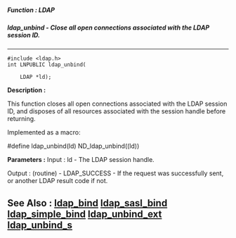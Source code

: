 ##### Function : LDAP
##### ldap_unbind - Close all open connections associated with the LDAP session ID.
---
```
#include <ldap.h>
int LNPUBLIC ldap_unbind(

	LDAP *ld);
```
**Description :**

This function closes all open connections associated with the LDAP session ID, 
and disposes of all resources associated with the session handle before 
returning.

Implemented as a macro:

#define ldap_unbind(ld) ND_ldap_unbind((ld))

**Parameters :**
Input :
ld  -  The LDAP session handle.

Output :
(routine)  -  LDAP_SUCCESS  - If the request was successfully sent, or another LDAP result code if not.



**See Also :**
[ldap_bind](/domino-c-api-docs/reference/Func/ldap_bind)
[ldap_sasl_bind](/domino-c-api-docs/reference/Func/ldap_sasl_bind)
[ldap_simple_bind](/domino-c-api-docs/reference/Func/ldap_simple_bind)
[ldap_unbind_ext](/domino-c-api-docs/reference/Func/ldap_unbind_ext)
[ldap_unbind_s](/domino-c-api-docs/reference/Func/ldap_unbind_s)
---
